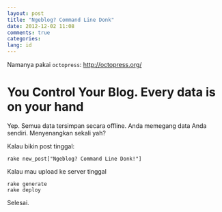 ```yaml
---
layout: post
title: "Ngeblog? Command Line Donk"
date: 2012-12-02 11:08
comments: true
categories:
lang: id
---
```


Namanya pakai `octopress`: <http://octopress.org/>

# You Control Your Blog. Every data is on your hand

Yep. Semua data tersimpan secara offline. Anda memegang data Anda sendiri. Menyenangkan sekali yah?

Kalau bikin post tinggal:

	rake new_post["Ngeblog? Command Line Donk!"]

Kalau mau upload ke server tinggal

	rake generate
	rake deploy

Selesai.